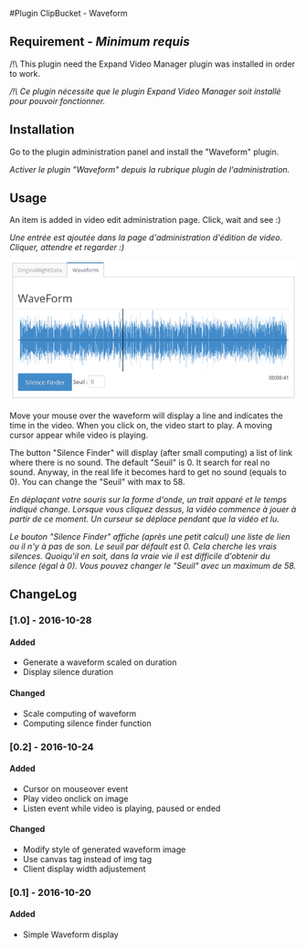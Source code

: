 #Plugin ClipBucket - Waveform

## Requirement - *Minimum requis*
/!\ This plugin need the Expand Video Manager plugin was installed in order to work.

*/!\ Ce plugin nécessite que le plugin Expand Video Manager soit installé pour pouvoir fonctionner.*

## Installation
Go to the plugin administration panel and install the "Waveform" plugin.

*Activer le plugin "Waveform" depuis la rubrique plugin de l'administration.*

## Usage
An item is added in video edit administration page. Click, wait and see :)

*Une entrée est ajoutée dans la page d'administration d'édition de video. Cliquer, attendre et regarder :)*

![Waveform screenshoot](https://raw.githubusercontent.com/UHDF/clipbucket/develop/upload/plugins/waveform/waveform_capture.png)

Move your mouse over the waveform will display a line and indicates the time in the video. When you click on, the video start to play. A moving cursor appear while video is playing.

The button "Silence Finder" will display (after small computing) a list of link where there is no sound. The default "Seuil" is 0. It search for real no sound. Anyway, in the real life it becomes hard to get no sound (equals to 0). You can change the "Seuil" with max to 58.

*En déplaçant votre souris sur la forme d'onde, un trait apparé et le temps indiqué change. Lorsque vous cliquez dessus, la vidéo commence à jouer à partir de ce moment. Un curseur se déplace pendant que la vidéo et lu.*

*Le bouton "Silence Finder" affiche (après une petit calcul) une liste de lien ou il n'y à pas de son. Le seuil par défault est 0. Cela cherche les vrais silences. Quoiqu'il en soit, dans la vraie vie il est difficile d'obtenir du silence (égal à 0). Vous pouvez changer le "Seuil" avec un maximum de 58.*

## ChangeLog
### [1.0] - 2016-10-28
#### Added
- Generate a waveform scaled on duration
- Display silence duration

#### Changed
- Scale computing of waveform
- Computing silence finder function

### [0.2] - 2016-10-24
#### Added
- Cursor on mouseover event
- Play video onclick on image
- Listen event while video is playing, paused or ended

#### Changed
- Modify style of generated waveform image
- Use canvas tag instead of img tag
- Client display width adjustement

### [0.1] - 2016-10-20
#### Added
- Simple Waveform display
